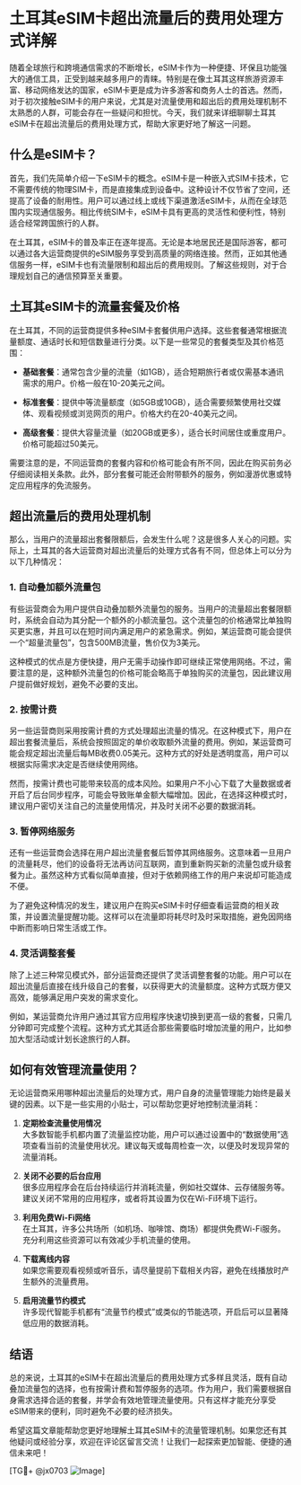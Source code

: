 # 土耳其eSIM卡超出流量后的费用处理方式详解

随着全球旅行和跨境通信需求的不断增长，eSIM卡作为一种便捷、环保且功能强大的通信工具，正受到越来越多用户的青睐。特别是在像土耳其这样旅游资源丰富、移动网络发达的国家，eSIM卡更是成为许多游客和商务人士的首选。然而，对于初次接触eSIM卡的用户来说，尤其是对流量使用和超出后的费用处理机制不太熟悉的人群，可能会存在一些疑问和担忧。今天，我们就来详细聊聊土耳其eSIM卡在超出流量后的费用处理方式，帮助大家更好地了解这一问题。

## 什么是eSIM卡？

首先，我们先简单介绍一下eSIM卡的概念。eSIM卡是一种嵌入式SIM卡技术，它不需要传统的物理SIM卡，而是直接集成到设备中。这种设计不仅节省了空间，还提高了设备的耐用性。用户可以通过线上或线下渠道激活eSIM卡，从而在全球范围内实现通信服务。相比传统SIM卡，eSIM卡具有更高的灵活性和便利性，特别适合经常跨国旅行的人群。

在土耳其，eSIM卡的普及率正在逐年提高。无论是本地居民还是国际游客，都可以通过各大运营商提供的eSIM服务享受到高质量的网络连接。然而，正如其他通信服务一样，eSIM卡也有流量限制和超出后的费用规则。了解这些规则，对于合理规划自己的通信预算至关重要。

## 土耳其eSIM卡的流量套餐及价格

在土耳其，不同的运营商提供多种eSIM卡套餐供用户选择。这些套餐通常根据流量额度、通话时长和短信数量进行分类。以下是一些常见的套餐类型及其价格范围：

- **基础套餐**：通常包含少量的流量（如1GB），适合短期旅行者或仅需基本通讯需求的用户。价格一般在10-20美元之间。
  
- **标准套餐**：提供中等流量额度（如5GB或10GB），适合需要频繁使用社交媒体、观看视频或浏览网页的用户。价格大约在20-40美元之间。
  
- **高级套餐**：提供大容量流量（如20GB或更多），适合长时间居住或重度用户。价格可能超过50美元。

需要注意的是，不同运营商的套餐内容和价格可能会有所不同，因此在购买前务必仔细阅读相关条款。此外，部分套餐可能还会附带额外的服务，例如漫游优惠或特定应用程序的免流服务。

## 超出流量后的费用处理机制

那么，当用户的流量超出套餐限额后，会发生什么呢？这是很多人关心的问题。实际上，土耳其的各大运营商对超出流量后的处理方式各有不同，但总体上可以分为以下几种情况：

### 1. **自动叠加额外流量包**

有些运营商会为用户提供自动叠加额外流量包的服务。当用户的流量超出套餐限额时，系统会自动为其分配一个额外的小额流量包。这个流量包的价格通常比单独购买更实惠，并且可以在短时间内满足用户的紧急需求。例如，某运营商可能会提供一个“超量流量包”，包含500MB流量，售价仅为3美元。

这种模式的优点是方便快捷，用户无需手动操作即可继续正常使用网络。不过，需要注意的是，这种额外流量包的价格可能会略高于单独购买的流量包，因此建议用户提前做好规划，避免不必要的支出。

### 2. **按需计费**

另一些运营商则采用按需计费的方式处理超出流量的情况。在这种模式下，用户在超出套餐流量后，系统会按照固定的单价收取额外流量的费用。例如，某运营商可能会规定超出流量后每MB收费0.05美元。这种方式的好处是透明度高，用户可以根据实际需求决定是否继续使用网络。

然而，按需计费也可能带来较高的成本风险。如果用户不小心下载了大量数据或者开启了后台同步程序，可能会导致账单金额大幅增加。因此，在选择这种模式时，建议用户密切关注自己的流量使用情况，并及时关闭不必要的数据消耗。

### 3. **暂停网络服务**

还有一些运营商会选择在用户超出流量套餐后暂停其网络服务。这意味着一旦用户的流量耗尽，他们的设备将无法再访问互联网，直到重新购买新的流量包或升级套餐为止。虽然这种方式看似简单直接，但对于依赖网络工作的用户来说却可能造成不便。

为了避免这种情况的发生，建议用户在购买eSIM卡时仔细查看运营商的相关政策，并设置流量提醒功能。这样可以在流量即将耗尽时及时采取措施，避免因网络中断而影响日常生活或工作。

### 4. **灵活调整套餐**

除了上述三种常见模式外，部分运营商还提供了灵活调整套餐的功能。用户可以在超出流量后直接在线升级自己的套餐，以获得更大的流量额度。这种方式既方便又高效，能够满足用户突发的需求变化。

例如，某运营商允许用户通过其官方应用程序快速切换到更高一级的套餐，只需几分钟即可完成整个流程。这种方式尤其适合那些需要临时增加流量的用户，比如参加大型活动或计划长途旅行的人群。

## 如何有效管理流量使用？

无论运营商采用哪种超出流量后的处理方式，用户自身的流量管理能力始终是最关键的因素。以下是一些实用的小贴士，可以帮助您更好地控制流量消耗：

1. **定期检查流量使用情况**  
   大多数智能手机都内置了流量监控功能，用户可以通过设置中的“数据使用”选项查看当前的流量使用状况。建议每天或每周检查一次，以便及时发现异常的流量消耗。

2. **关闭不必要的后台应用**  
   很多应用程序会在后台持续运行并消耗流量，例如社交媒体、云存储服务等。建议关闭不常用的应用程序，或者将其设置为仅在Wi-Fi环境下运行。

3. **利用免费Wi-Fi网络**  
   在土耳其，许多公共场所（如机场、咖啡馆、商场）都提供免费Wi-Fi服务。充分利用这些资源可以有效减少手机流量的使用。

4. **下载离线内容**  
   如果您需要观看视频或听音乐，请尽量提前下载相关内容，避免在线播放时产生额外的流量费用。

5. **启用流量节约模式**  
   许多现代智能手机都有“流量节约模式”或类似的节能选项，开启后可以显著降低应用的数据消耗。

## 结语

总的来说，土耳其的eSIM卡在超出流量后的费用处理方式多样且灵活，既有自动叠加流量包的选择，也有按需计费和暂停服务的选项。作为用户，我们需要根据自身需求选择合适的套餐，并学会有效地管理流量使用。只有这样才能充分享受eSIM带来的便利，同时避免不必要的经济损失。

希望这篇文章能帮助您更好地理解土耳其eSIM卡的流量管理机制。如果您还有其他疑问或经验分享，欢迎在评论区留言交流！让我们一起探索更加智能、便捷的通信未来吧！

[TG💪+ @jx0703 ![Image](https://github.com/user-attachments/assets/dbca1d08-cadb-493c-b0ec-ad6f7a83f270)]